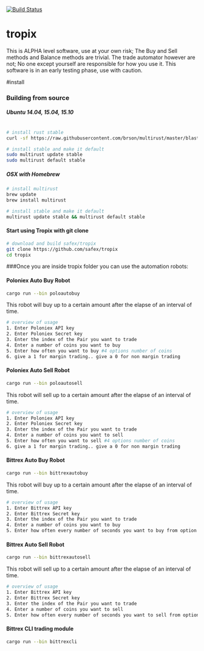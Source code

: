 [![Build Status](https://travis-ci.org/safex/tropix.png?branch=master)](https://travis-ci.org/safex/tropix)

# tropix
This is ALPHA level software, use at your own risk; The Buy and Sell methods and Balance methods are trivial.
The trade automator however are not; No one except yourself are responsible for how you use it. This software is in an early testing phase, use with caution.

#install
### Building from source

##### Ubuntu 14.04, 15.04, 15.10

```bash

# install rust stable
curl -sf https://raw.githubusercontent.com/brson/multirust/master/blastoff.sh | sh

# install stable and make it default
sudo multirust update stable
sudo multirust default stable
```

##### OSX with Homebrew

```bash
# install multirust
brew update
brew install multirust

# install stable and make it default
multirust update stable && multirust default stable
```

#### Start using Tropix with git clone

```bash
# download and build safex/tropix
git clone https://github.com/safex/tropix
cd tropix
```
###Once you are inside tropix folder you can use the automation robots:

#### Poloniex Auto Buy Robot

```bash
cargo run --bin poloautobuy
```

This robot will buy up to a certain amount after the elapse of an interval of time.

```bash
# overview of usage
1. Enter Poloniex API key
2. Enter Poloniex Secret key
3. Enter the index of the Pair you want to trade
4. Enter a number of coins you want to buy
5. Enter how often you want to buy #4 options number of coins
6. give a 1 for margin trading.. give a 0 for non margin trading
```

#### Poloniex Auto Sell Robot

```bash
cargo run --bin poloautosell
```

This robot will sell up to a certain amount after the elapse of an interval of time.

```bash
# overview of usage
1. Enter Poloniex API key
2. Enter Poloniex Secret key
3. Enter the index of the Pair you want to trade
4. Enter a number of coins you want to sell
5. Enter how often you want to sell #4 options number of coins
6. give a 1 for margin trading.. give a 0 for non margin trading
```

#### Bittrex Auto Buy Robot

```bash
cargo run --bin bittrexautobuy
```
This robot will buy up to a certain amount after the elapse of an interval of time.

```bash
# overview of usage
1. Enter Bittrex API key
2. Enter Bittrex Secret key
3. Enter the index of the Pair you want to trade
4. Enter a number of coins you want to buy
5. Enter how often every number of seconds you want to buy from option 4s number of coins
```

#### Bittrex Auto Sell Robot

```bash
cargo run --bin bittrexautosell
```
This robot will sell up to a certain amount after the elapse of an interval of time.

```bash
# overview of usage
1. Enter Bittrex API key
2. Enter Bittrex Secret key
3. Enter the index of the Pair you want to trade
4. Enter a number of coins you want to sell
5. Enter how often every number of seconds you want to sell from option 4s number of coins
```


#### Bittrex CLI trading module

```bash
cargo run --bin bittrexcli
```